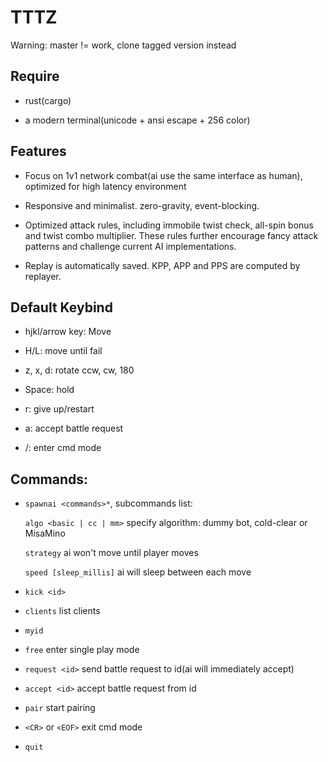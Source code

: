 # TTTZ

Warning: master != work, clone tagged version instead

## Require

* rust(cargo)

* a modern terminal(unicode + ansi escape + 256 color)

## Features

* Focus on 1v1 network combat(ai use the same interface as human),
optimized for high latency environment

* Responsive and minimalist. zero-gravity, event-blocking.

* Optimized attack rules, including
immobile twist check, all-spin bonus and twist combo multiplier.
These rules further encourage fancy attack patterns and challenge current AI implementations.

* Replay is automatically saved. KPP, APP and PPS are computed by replayer.

## Default Keybind

* hjkl/arrow key: Move

* H/L: move until fail

* z, x, d: rotate ccw, cw, 180

* Space: hold

* r: give up/restart

* a: accept battle request

* /: enter cmd mode

## Commands:

* `spawnai <commands>*`, subcommands list:

	`algo <basic | cc | mm>` specify algorithm: dummy bot, cold-clear or MisaMino

	`strategy` ai won't move until player moves

	`speed [sleep_millis]` ai will sleep between each move

* `kick <id>`

* `clients` list clients

* `myid`

* `free` enter single play mode

* `request <id>` send battle request to id(ai will immediately accept)

* `accept <id>` accept battle request from id

* `pair` start pairing

* `<CR>` or `<EOF>` exit cmd mode

* `quit`
